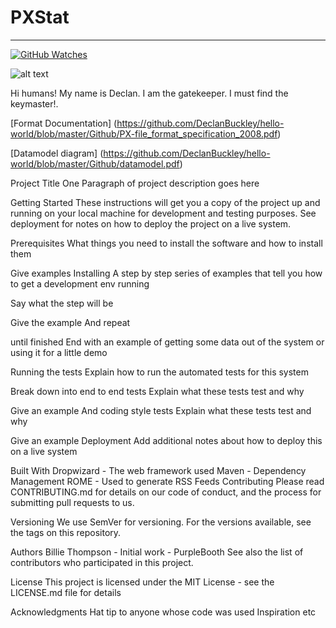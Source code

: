 # PXStat
---------------------------
[![GitHub Watches](https://img.shields.io/github/watchers/goncaloperes/Project-CodeIgniter-CMS.svg?style=social&label=Watch&maxAge=2592000)](https://github.com/goncaloperes/Project-CodeIgniter-CMS/watchers)


![alt text](https://github.com/DeclanBuckley/hello-world/blob/master/Github/CSO_Logo_.png)


Hi humans!
My name is Declan. I am the gatekeeper. I must find the keymaster!. 

[Format Documentation] (https://github.com/DeclanBuckley/hello-world/blob/master/Github/PX-file_format_specification_2008.pdf)


[Datamodel diagram]  (https://github.com/DeclanBuckley/hello-world/blob/master/Github/datamodel.pdf)


Project Title
One Paragraph of project description goes here

Getting Started
These instructions will get you a copy of the project up and running on your local machine for development and testing purposes. See deployment for notes on how to deploy the project on a live system.

Prerequisites
What things you need to install the software and how to install them

Give examples
Installing
A step by step series of examples that tell you how to get a development env running

Say what the step will be

Give the example
And repeat

until finished
End with an example of getting some data out of the system or using it for a little demo

Running the tests
Explain how to run the automated tests for this system

Break down into end to end tests
Explain what these tests test and why

Give an example
And coding style tests
Explain what these tests test and why

Give an example
Deployment
Add additional notes about how to deploy this on a live system

Built With
Dropwizard - The web framework used
Maven - Dependency Management
ROME - Used to generate RSS Feeds
Contributing
Please read CONTRIBUTING.md for details on our code of conduct, and the process for submitting pull requests to us.

Versioning
We use SemVer for versioning. For the versions available, see the tags on this repository.

Authors
Billie Thompson - Initial work - PurpleBooth
See also the list of contributors who participated in this project.

License
This project is licensed under the MIT License - see the LICENSE.md file for details

Acknowledgments
Hat tip to anyone whose code was used
Inspiration
etc
